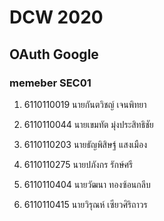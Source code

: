 # DCW 2020 

## OAuth Google

### memeber SEC01

1. 6110110019  นายกันตวิชญ์ เจนพิทยา 

2. 6110110044  นายเขมทัต มุ่งประสิทธิชัย

3. 6110110203  นายธัญพิสิษฐ์ แสงเมือง 
    
4. 6110110275  นายปภังกร รักษ์ศรี 
 
5. 6110110404  นายวัฒนา ทองซ้อนกลีบ

6. 6110110415  นายวิรุณห์ เซียวศิริถาวร 
    

